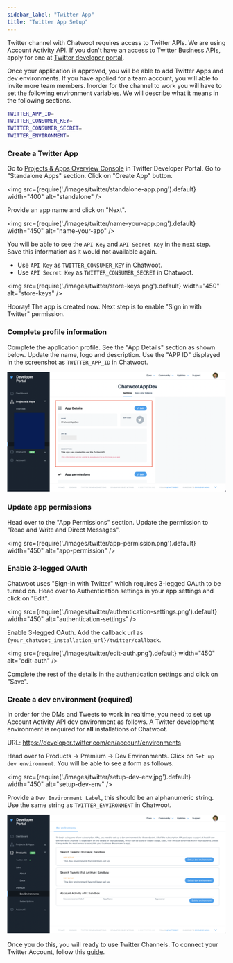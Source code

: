 ```yaml
---
sidebar_label: "Twitter App"
title: "Twitter App Setup"
---
```


Twitter channel with Chatwoot requires access to Twitter APIs. We are using Account Activity API. If you don't have an access to Twitter Business APIs, apply for one at [Twitter developer portal](https://developer.twitter.com/en/apply-for-access).

Once your application is approved, you will be able to add Twitter Apps and dev environments. If you have applied for a team account, you will able to invite more team members. Inorder for the channel to work you will have to set the following environment variables. We will describe what it means in the following sections.

```bash
TWITTER_APP_ID=
TWITTER_CONSUMER_KEY=
TWITTER_CONSUMER_SECRET=
TWITTER_ENVIRONMENT=
```

### Create a Twitter App

Go to [Projects & Apps Overview Console](https://developer.twitter.com/en/portal/projects-and-apps) in Twitter Developer Portal. Go to "Standalone Apps" section. Click on "Create App" button.

<img src={require('./images/twitter/standalone-app.png').default} width="400" alt="standalone" />

Provide an app name and click on "Next".

<img src={require('./images/twitter/name-your-app.png').default} width="450" alt="name-your-app" />

You will be able to see the `API Key` and `API Secret Key` in the next step. Save this information as it would not available again.

- Use `API Key` as `TWITTER_CONSUMER_KEY` in Chatwoot.
- Use `API Secret Key` as `TWITTER_CONSUMER_SECRET` in Chatwoot.

<img src={require('./images/twitter/store-keys.png').default} width="450" alt="store-keys" />

Hooray! The app is created now. Next step is to enable "Sign in with Twitter" permission.

### Complete profile information

Complete the application profile. See the "App Details" section as shown below. Update the name, logo and description. Use the "APP ID" displayed in the screenshot as `TWITTER_APP_ID` in Chatwoot.

![app-details](./images/twitter/app-details.png)

### Update app permissions

Head over to the "App Permissions" section. Update the permission to "Read and Write and Direct Messages".

<img src={require('./images/twitter/app-permission.png').default} width="450" alt="app-permission" />

### Enable 3-legged OAuth

Chatwoot uses "Sign-in with Twitter" which requires 3-legged OAuth to be turned on. Head over to Authentication settings in your app settings and click on "Edit".

<img src={require('./images/twitter/authentication-settings.png').default} width="450" alt="authentication-settings" />

Enable 3-legged OAuth. Add the callback url as `{your_chatwoot_installation_url}/twitter/callback`.

<img src={require('./images/twitter/edit-auth.png').default} width="450" alt="edit-auth" />

Complete the rest of the details in the authentication settings and click on "Save".

### Create a dev environment (required)

In order for the DMs and Tweets to work in realtime, you need to set up Account Activity API dev environment as follows. A Twitter development environment is required for **all** installations of Chatwoot.

URL: https://developer.twitter.com/en/account/environments

Head over to Products -> Premium -> Dev Environments. Click on `Set up dev environment`. You will be able to see a form as follows.

<img src={require('./images/twitter/setup-dev-env.jpg').default} width="450" alt="setup-dev-env" />

Provide a `Dev Environment Label`, this should be an alphanumeric string. Use the same string as `TWITTER_ENVIRONMENT` in Chatwoot.

![dev-env](./images/twitter/dev-env.png)

Once you do this, you will ready to use Twitter Channels. To connect your Twitter Account, follow this [guide](/docs/product/channels/twitter).
